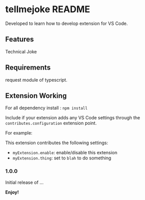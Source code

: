 # tellmejoke README
Developed to learn how to develop extension for VS Code.

## Features
Technical Joke

## Requirements
request module of typescript.

## Extension Working

For all dependency install : `npm install`

Include if your extension adds any VS Code settings through the `contributes.configuration` extension point.

For example:

This extension contributes the following settings:

* `myExtension.enable`: enable/disable this extension
* `myExtension.thing`: set to `blah` to do something

### 1.0.0

Initial release of ...


**Enjoy!**
